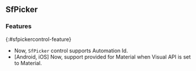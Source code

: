 ## SfPicker

### Features
{:#sfpickercontrol-feature} 

* Now, `SfPicker` control supports Automation Id.
* [Android, iOS] Now, support provided for Material when Visual API is set to Material.